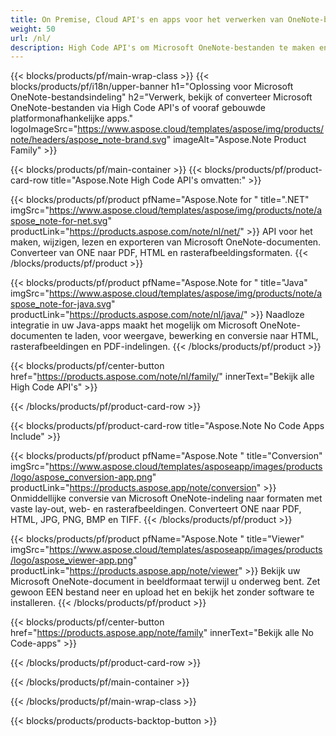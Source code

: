 ```yaml
---
title: On Premise, Cloud API's en apps voor het verwerken van OneNote-bestanden 
weight: 50
url: /nl/
description: High Code API's om Microsoft OneNote-bestanden te maken en te converteren via uw applicaties. Of gebruik gewoon onze platformonafhankelijke apps om ÉÉN bestanden te bekijken of te converteren.
---
```


{{< blocks/products/pf/main-wrap-class >}}
{{< blocks/products/pf/i18n/upper-banner h1="Oplossing voor Microsoft OneNote-bestandsindeling" h2="Verwerk, bekijk of converteer Microsoft OneNote-bestanden via High Code API's of vooraf gebouwde platformonafhankelijke apps." logoImageSrc="https://www.aspose.cloud/templates/aspose/img/products/note/headers/aspose_note-brand.svg" imageAlt="Aspose.Note Product Family" >}}

{{< blocks/products/pf/main-container >}}
{{< blocks/products/pf/product-card-row title="Aspose.Note High Code API's omvatten:" >}}

{{< blocks/products/pf/product pfName="Aspose.Note for " title=".NET" imgSrc="https://www.aspose.cloud/templates/aspose/img/products/note/aspose_note-for-net.svg" productLink="https://products.aspose.com/note/nl/net/" >}}
API voor het maken, wijzigen, lezen en exporteren van Microsoft OneNote-documenten. Converteer van ONE naar PDF, HTML en rasterafbeeldingsformaten.
{{< /blocks/products/pf/product >}}

{{< blocks/products/pf/product pfName="Aspose.Note for " title="Java" imgSrc="https://www.aspose.cloud/templates/aspose/img/products/note/aspose_note-for-java.svg" productLink="https://products.aspose.com/note/nl/java/" >}}
Naadloze integratie in uw Java-apps maakt het mogelijk om Microsoft OneNote-documenten te laden, voor weergave, bewerking en conversie naar HTML, rasterafbeeldingen en PDF-indelingen.
{{< /blocks/products/pf/product >}}

{{< blocks/products/pf/center-button href="https://products.aspose.com/note/nl/family/" innerText="Bekijk alle High Code API's" >}}

{{< /blocks/products/pf/product-card-row >}}

{{< blocks/products/pf/product-card-row title="Aspose.Note No Code Apps Include" >}}

{{< blocks/products/pf/product pfName="Aspose.Note " title="Conversion" imgSrc="https://www.aspose.cloud/templates/asposeapp/images/products/logo/aspose_conversion-app.png" productLink="https://products.aspose.app/note/conversion" >}}
Onmiddellijke conversie van Microsoft OneNote-indeling naar formaten met vaste lay-out, web- en rasterafbeeldingen. Converteert ONE naar PDF, HTML, JPG, PNG, BMP en TIFF.
{{< /blocks/products/pf/product >}}

{{< blocks/products/pf/product pfName="Aspose.Note " title="Viewer" imgSrc="https://www.aspose.cloud/templates/asposeapp/images/products/logo/aspose_viewer-app.png" productLink="https://products.aspose.app/note/viewer" >}}
Bekijk uw Microsoft OneNote-document in beeldformaat terwijl u onderweg bent. Zet gewoon EEN bestand neer en upload het en bekijk het zonder software te installeren.
{{< /blocks/products/pf/product >}}

{{< blocks/products/pf/center-button href="https://products.aspose.app/note/family" innerText="Bekijk alle No Code-apps" >}}

{{< /blocks/products/pf/product-card-row >}}

{{< /blocks/products/pf/main-container >}}


{{< /blocks/products/pf/main-wrap-class >}}

{{< blocks/products/products-backtop-button >}}